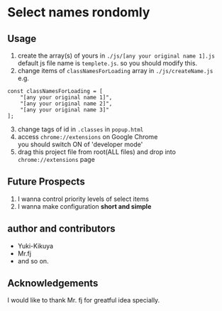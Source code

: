 # Select names rondomly

## Usage

1. create the array(s) of yours in `./js/[any your original name 1].js`  
   default js file name is `templete.js`. so you should modify this.  
2. change items of `classNamesForLoading` array in `./js/createName.js`  
   e.g.
```
const classNamesForLoading = [
	"[any your original name 1]",
	"[any your original name 2]",
	"[any your original name 3]"
];
```
3. change tags of id in `.classes` in `popup.html`  
4. access `chrome://extensions` on Google Chrome    
   you should switch ON of 'developer mode'  
5. drag this project file from root(ALL files) and drop into `chrome://extensions` page  

## Future Prospects

1. I wanna control priority levels of select items  
2. I wanna make configuration **short and simple**  

## author and contributors

* Yuki-Kikuya  
* Mr.fj   
* and so on.  

## Acknowledgements

I would like to thank Mr. fj for greatful idea specially.  